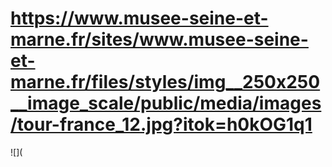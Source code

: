 # https://www.musee-seine-et-marne.fr/sites/www.musee-seine-et-marne.fr/files/styles/img__250x250__image_scale/public/media/images/tour-france_12.jpg?itok=h0kOG1q1

![](
